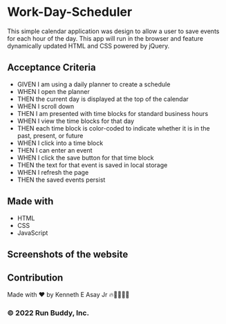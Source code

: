 # Work-Day-Scheduler
This simple calendar application was design to allow a user to save events for each hour of the day. This app will run in the browser and feature dynamically updated HTML and CSS powered by jQuery.

## Acceptance Criteria
* GIVEN I am using a daily planner to create a schedule
* WHEN I open the planner
* THEN the current day is displayed at the top of the calendar
* WHEN I scroll down
* THEN I am presented with time blocks for standard business hours
* WHEN I view the time blocks for that day
* THEN each time block is color-coded to indicate whether it is in the past, present, or future
* WHEN I click into a time block
* THEN I can enter an event
* WHEN I click the save button for that time block
* THEN the text for that event is saved in local storage
* WHEN I refresh the page
* THEN the saved events persist

## Made with
* HTML
* CSS 
* JavaScript



## Screenshots of the website













## Contribution
Made with ❤️ by Kenneth E Asay Jr 🔥🌌🌳🦝🏃

###  &copy; 2022 Run Buddy, Inc.